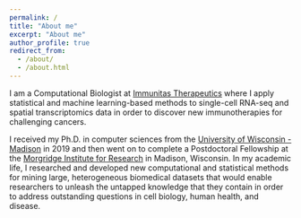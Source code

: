 ```yaml
---
permalink: /
title: "About me"
excerpt: "About me"
author_profile: true
redirect_from: 
  - /about/
  - /about.html
---
```

I am a Computational Biologist at [Immunitas Therapeutics](https://www.immunitastx.com) where I apply statistical and machine learning-based methods to single-cell RNA-seq and spatial transcriptomics data in order to discover new immunotherapies for challenging cancers. 

I received my Ph.D. in computer sciences from the [University of Wisconsin - Madison](https://www.wisc.edu) in 2019 and then went on to complete a Postdoctoral Fellowship at the [Morgridge Institute for Research](https://morgridge.org) in Madison, Wisconsin. In my academic life, I researched and developed new computational and statistical methods for mining large, heterogeneous biomedical datasets that would enable researchers to unleash the untapped knowledge that they contain in order to address outstanding questions in cell biology, human health, and disease.

